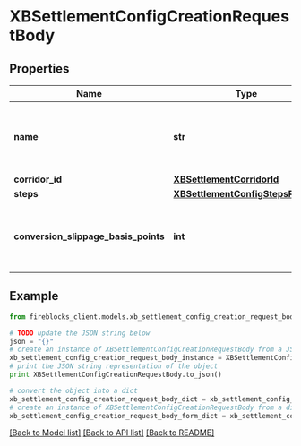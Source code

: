# XBSettlementConfigCreationRequestBody


## Properties
Name | Type | Description | Notes
------------ | ------------- | ------------- | -------------
**name** | **str** | The name for the cross-border settlement configuration | 
**corridor_id** | [**XBSettlementCorridorId**](XBSettlementCorridorId.md) |  | 
**steps** | [**XBSettlementConfigStepsRecord**](XBSettlementConfigStepsRecord.md) |  | 
**conversion_slippage_basis_points** | **int** | Slippage configuarion in basis points, the default value is 10%  | [optional] [default to 10000]

## Example

```python
from fireblocks_client.models.xb_settlement_config_creation_request_body import XBSettlementConfigCreationRequestBody

# TODO update the JSON string below
json = "{}"
# create an instance of XBSettlementConfigCreationRequestBody from a JSON string
xb_settlement_config_creation_request_body_instance = XBSettlementConfigCreationRequestBody.from_json(json)
# print the JSON string representation of the object
print XBSettlementConfigCreationRequestBody.to_json()

# convert the object into a dict
xb_settlement_config_creation_request_body_dict = xb_settlement_config_creation_request_body_instance.to_dict()
# create an instance of XBSettlementConfigCreationRequestBody from a dict
xb_settlement_config_creation_request_body_form_dict = xb_settlement_config_creation_request_body.from_dict(xb_settlement_config_creation_request_body_dict)
```
[[Back to Model list]](../README.md#documentation-for-models) [[Back to API list]](../README.md#documentation-for-api-endpoints) [[Back to README]](../README.md)


